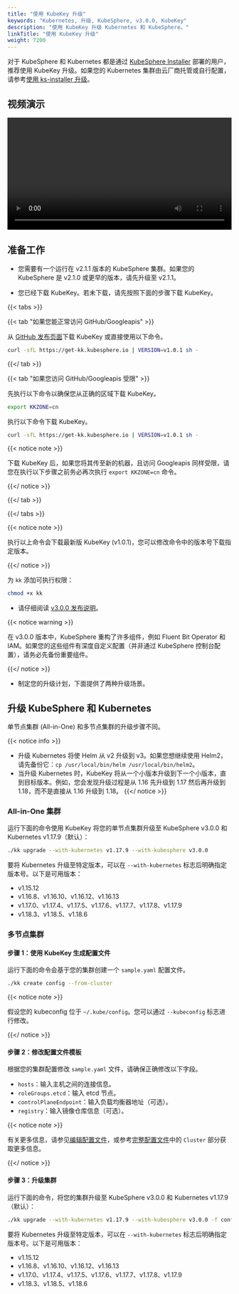 ```yaml
---
title: "使用 KubeKey 升级"
keywords: "Kubernetes, 升级, KubeSphere, v3.0.0, KubeKey"
description: "使用 KubeKey 升级 Kubernetes 和 KubeSphere。"
linkTitle: "使用 KubeKey 升级"
weight: 7200
---
```


对于 KubeSphere 和 Kubernetes 都是通过 [KubeSphere Installer](https://v2-1.docs.kubesphere.io/docs/zh-CN/installation/all-in-one/#第二步-准备安装包) 部署的用户，推荐使用 KubeKey 升级。如果您的 Kubernetes 集群由云厂商托管或自行配置，请参考[使用 ks-installer 升级](../upgrade-with-ks-installer/)。

## 视频演示

<video controls="controls" style="width: 100% !important; height: auto !important;">
  <source type="video/mp4" src="https://kubesphere-docs.pek3b.qingstor.com/website/docs-v3.0/%E5%AE%89%E8%A3%85%E4%B8%8E%E9%83%A8%E7%BD%B2_7_%E4%BB%8E%20KubeSphere%202.x%20%E5%8D%87%E7%BA%A7%E5%88%B0%203.0.mp4">
</video>

## 准备工作

- 您需要有一个运行在 v2.1.1 版本的 KubeSphere 集群。如果您的 KubeSphere 是 v2.1.0 或更早的版本，请先升级至 v2.1.1。

- 您已经下载 KubeKey。若未下载，请先按照下面的步骤下载 KubeKey。

{{< tabs >}}

{{< tab "如果您能正常访问 GitHub/Googleapis" >}}

从 [GitHub 发布页面](https://github.com/kubesphere/kubekey/releases)下载 KubeKey 或直接使用以下命令。

```bash
curl -sfL https://get-kk.kubesphere.io | VERSION=v1.0.1 sh -
```

{{</ tab >}}

{{< tab "如果您访问 GitHub/Googleapis 受限" >}}

先执行以下命令以确保您从正确的区域下载 KubeKey。

```bash
export KKZONE=cn
```

执行以下命令下载 KubeKey。

```bash
curl -sfL https://get-kk.kubesphere.io | VERSION=v1.0.1 sh -
```

{{< notice note >}}

下载 KubeKey 后，如果您将其传至新的机器，且访问 Googleapis 同样受限，请您在执行以下步骤之前务必再次执行 `export KKZONE=cn` 命令。

{{</ notice >}} 

{{</ tab >}}

{{</ tabs >}}

{{< notice note >}}

执行以上命令会下载最新版 KubeKey (v1.0.1)，您可以修改命令中的版本号下载指定版本。

{{</ notice >}} 

为 `kk` 添加可执行权限：

```bash
chmod +x kk
```

- 请仔细阅读 [v3.0.0 发布说明](../../release/release-v300/)。

{{< notice warning >}}

在 v3.0.0 版本中，KubeSphere 重构了许多组件，例如 Fluent Bit Operator 和 IAM。如果您的这些组件有深度自定义配置（并非通过 KubeSphere 控制台配置），请务必先备份重要组件。

{{</ notice >}}

- 制定您的升级计划，下面提供了两种升级场景。

## 升级 KubeSphere 和 Kubernetes

单节点集群 (All-in-One) 和多节点集群的升级步骤不同。

{{< notice info >}}

- 升级 Kubernetes 将使 Helm 从 v2 升级到 v3。如果您想继续使用 Helm2，请先备份它：`cp /usr/local/bin/helm /usr/local/bin/helm2`。
- 当升级 Kubernetes 时，KubeKey 将从一个小版本升级到下一个小版本，直到目标版本。例如，您会发现升级过程是从 1.16 先升级到 1.17 然后再升级到 1.18，而不是直接从 1.16 升级到 1.18。
{{</ notice >}}

### All-in-One 集群

运行下面的命令使用 KubeKey 将您的单节点集群升级至 KubeSphere v3.0.0 和 Kubernetes v1.17.9（默认）：

```bash
./kk upgrade --with-kubernetes v1.17.9 --with-kubesphere v3.0.0
```

要将 Kubernetes 升级至特定版本，可以在 `--with-kubernetes` 标志后明确指定版本号。以下是可用版本：

- v1.15.12
- v1.16.8、v1.16.10、v1.16.12、v1.16.13
- v1.17.0、v1.17.4、v1.17.5、v1.17.6、v1.17.7、v1.17.8、v1.17.9
- v1.18.3、v1.18.5、v1.18.6

### 多节点集群

#### 步骤 1：使用 KubeKey 生成配置文件

运行下面的命令会基于您的集群创建一个 `sample.yaml` 配置文件。

```bash
./kk create config --from-cluster
```

{{< notice note >}}

假设您的 kubeconfig 位于 `~/.kube/config`。您可以通过 `--kubeconfig` 标志进行修改。

{{</ notice >}}

#### 步骤 2：修改配置文件模板

根据您的集群配置修改 `sample.yaml` 文件，请确保正确修改以下字段。

- `hosts`：输入主机之间的连接信息。
- `roleGroups.etcd`：输入 etcd 节点。
- `controlPlaneEndpoint`：输入负载均衡器地址（可选）。
- `registry`：输入镜像仓库信息（可选）。

{{< notice note >}}

有关更多信息，请参见[编辑配置文件](https://kubesphere.io/zh/docs/installing-on-linux/introduction/multioverview/#2-编辑配置文件)，或参考[完整配置文件](https://github.com/kubesphere/kubekey/blob/master/docs/config-example.md)中的 `Cluster` 部分获取更多信息。

{{</ notice >}}

#### 步骤 3：升级集群

运行下面的命令，将您的集群升级至 KubeSphere v3.0.0 和 Kubernetes v1.17.9（默认）：

```bash
./kk upgrade --with-kubernetes v1.17.9 --with-kubesphere v3.0.0 -f config-sample.yaml
```

要将 Kubernetes 升级至特定版本，可以在 `--with-kubernetes` 标志后明确指定版本号。以下是可用版本：

- v1.15.12
- v1.16.8、v1.16.10、v1.16.12、v1.16.13
- v1.17.0、v1.17.4、v1.17.5、v1.17.6、v1.17.7、v1.17.8、v1.17.9
- v1.18.3、v1.18.5、v1.18.6

